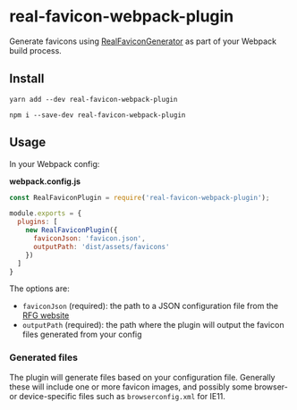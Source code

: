 # real-favicon-webpack-plugin

Generate favicons using [RealFaviconGenerator](https://github.com/RealFaviconGenerator) as part of your Webpack build process.


## Install

```
yarn add --dev real-favicon-webpack-plugin
```

```
npm i --save-dev real-favicon-webpack-plugin
```


## Usage

In your Webpack config:

**webpack.config.js**

```js
const RealFaviconPlugin = require('real-favicon-webpack-plugin');

module.exports = {
  plugins: [
    new RealFaviconPlugin({
      faviconJson: 'favicon.json',
      outputPath: 'dist/assets/favicons'
    })
  ]
}
```

The options are:

* `faviconJson` (required): the path to a JSON configuration file from the [RFG website](https://realfavicongenerator.net)
* `outputPath` (required): the path where the plugin will output the favicon files generated from your config


### Generated files

The plugin will generate files based on your configuration file. Generally these will include one or more favicon images, and possibly some browser- or device-specific files such as `browserconfig.xml` for IE11.
